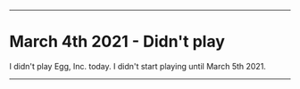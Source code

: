   
***

# March 4th 2021 - Didn't play

I didn't play Egg, Inc. today. I didn't start playing until March 5th 2021.

***
